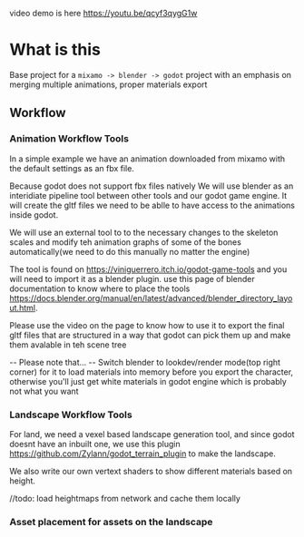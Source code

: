 video demo is here https://youtu.be/qcyf3qygG1w

# What is this

Base project for a `mixamo -> blender -> godot` project with an emphasis on merging multiple animations, proper materials export

## Workflow
### Animation Workflow Tools

In a simple example we have an animation downloaded from mixamo with the default settings as an fbx file.

Because godot does not support fbx files natively We will use blender as an interidiate pipeline tool between other tools and our godot game engine. It will create the gltf  files we need  to be ablle to have access to the animations inside godot.

We will use an external tool to to the necessary changes to the skeleton scales and modify teh animation graphs of some of the bones automatically(we need to do this manually no matter the engine) 

The tool is found on https://viniguerrero.itch.io/godot-game-tools and you will need to import it as a blender plugin. use this page of blender documentation to know where to place the tools https://docs.blender.org/manual/en/latest/advanced/blender_directory_layout.html.

Please use the video on the page to know how to use it to export the final gltf files that are structured in a way that godot can pick them up and make them avalable in teh scene tree

-- Please note that... --
Switch blender to lookdev/render mode(top right corner) for it to load materials into memory before you export the character, otherwise you'll just get white materials in godot engine which is probably not what you want

### Landscape Workflow Tools
For land, we need a vexel based landscape generation tool, and since godot doesnt have an inbuilt one, we use this plugin https://github.com/Zylann/godot_terrain_plugin to make the landscape.

We also write our own vertext shaders to show different materials based on height.

//todo: load heightmaps from network and cache them locally

### Asset placement for assets on the landscape




